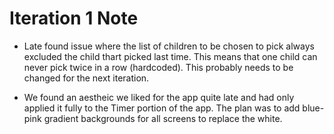 # Iteration 1 Note

- Late found issue where the list of children to be chosen to pick always excluded the child thart picked last time. 
This means that one child can never pick twice in a row (hardcoded). This probably needs to be changed for the next iteration. 

- We found an aestheic we liked for the app quite late and had only applied it fully to the Timer portion of the app. 
The plan was to add blue-pink gradient backgrounds for all screens to replace the white. 
